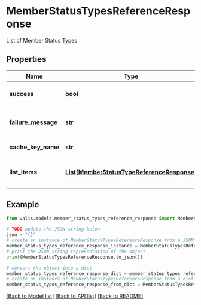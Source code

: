 # MemberStatusTypesReferenceResponse

List of Member Status Types

## Properties

Name | Type | Description | Notes
------------ | ------------- | ------------- | -------------
**success** | **bool** | Is this a successful response? | [optional] 
**failure_message** | **str** | Details if this response failed | [optional] 
**cache_key_name** | **str** | CacheKey name | [optional] 
**list_items** | [**List[MemberStatusTypeReferenceResponse]**](MemberStatusTypeReferenceResponse.md) | list of Member Status Types | [optional] 

## Example

```python
from valis.models.member_status_types_reference_response import MemberStatusTypesReferenceResponse

# TODO update the JSON string below
json = "{}"
# create an instance of MemberStatusTypesReferenceResponse from a JSON string
member_status_types_reference_response_instance = MemberStatusTypesReferenceResponse.from_json(json)
# print the JSON string representation of the object
print(MemberStatusTypesReferenceResponse.to_json())

# convert the object into a dict
member_status_types_reference_response_dict = member_status_types_reference_response_instance.to_dict()
# create an instance of MemberStatusTypesReferenceResponse from a dict
member_status_types_reference_response_from_dict = MemberStatusTypesReferenceResponse.from_dict(member_status_types_reference_response_dict)
```
[[Back to Model list]](../README.md#documentation-for-models) [[Back to API list]](../README.md#documentation-for-api-endpoints) [[Back to README]](../README.md)


